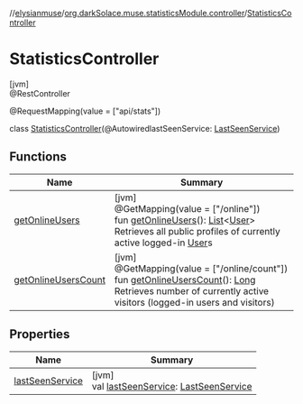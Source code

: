 //[elysianmuse](../../../index.md)/[org.darkSolace.muse.statisticsModule.controller](../index.md)/[StatisticsController](index.md)

# StatisticsController

[jvm]\
@RestController

@RequestMapping(value = ["api/stats"])

class [StatisticsController](index.md)(@AutowiredlastSeenService: [LastSeenService](../../org.darkSolace.muse.statisticsModule.service/-last-seen-service/index.md))

## Functions

| Name | Summary |
|---|---|
| [getOnlineUsers](get-online-users.md) | [jvm]<br>@GetMapping(value = ["/online"])<br>fun [getOnlineUsers](get-online-users.md)(): [List](https://kotlinlang.org/api/latest/jvm/stdlib/kotlin.collections/-list/index.html)&lt;[User](../../org.darkSolace.muse.userModule.model/-user/index.md)&gt;<br>Retrieves all public profiles of currently active logged-in [User](../../org.darkSolace.muse.userModule.model/-user/index.md)s |
| [getOnlineUsersCount](get-online-users-count.md) | [jvm]<br>@GetMapping(value = ["/online/count"])<br>fun [getOnlineUsersCount](get-online-users-count.md)(): [Long](https://kotlinlang.org/api/latest/jvm/stdlib/kotlin/-long/index.html)<br>Retrieves number of currently active visitors (logged-in users and visitors) |

## Properties

| Name | Summary |
|---|---|
| [lastSeenService](last-seen-service.md) | [jvm]<br>val [lastSeenService](last-seen-service.md): [LastSeenService](../../org.darkSolace.muse.statisticsModule.service/-last-seen-service/index.md) |
